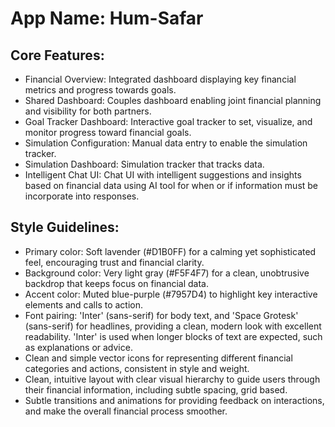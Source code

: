 # **App Name**: Hum-Safar

## Core Features:

- Financial Overview: Integrated dashboard displaying key financial metrics and progress towards goals.
- Shared Dashboard: Couples dashboard enabling joint financial planning and visibility for both partners.
- Goal Tracker Dashboard: Interactive goal tracker to set, visualize, and monitor progress toward financial goals.
- Simulation Configuration: Manual data entry to enable the simulation tracker.
- Simulation Dashboard: Simulation tracker that tracks data.
- Intelligent Chat UI: Chat UI with intelligent suggestions and insights based on financial data using AI tool for when or if information must be incorporate into responses.

## Style Guidelines:

- Primary color: Soft lavender (#D1B0FF) for a calming yet sophisticated feel, encouraging trust and financial clarity.
- Background color: Very light gray (#F5F4F7) for a clean, unobtrusive backdrop that keeps focus on financial data.
- Accent color: Muted blue-purple (#7957D4) to highlight key interactive elements and calls to action.
- Font pairing: 'Inter' (sans-serif) for body text, and 'Space Grotesk' (sans-serif) for headlines, providing a clean, modern look with excellent readability. 'Inter' is used when longer blocks of text are expected, such as explanations or advice.
- Clean and simple vector icons for representing different financial categories and actions, consistent in style and weight.
- Clean, intuitive layout with clear visual hierarchy to guide users through their financial information, including subtle spacing, grid based.
- Subtle transitions and animations for providing feedback on interactions, and make the overall financial process smoother.
